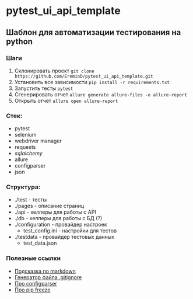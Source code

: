 # pytest_ui_api_template

## Шаблон для автоматизации тестирования на python

### Шаги
1. Склонировать проект `git clone https://github.com/EreminD/pytest_ui_api_template.git`
2. Установить все зависимости `pip install -r requirements.txt`
3. Запустить тесты `pytest`
4. Сгенерировать отчет `allure generate allure-files -o allure-report`
5. Открыть отчет `allure open allure-report`

### Стек:
- pytest
- selenium
- webdriver manager
- requests
- _sqlalchemy_
- allure
- configparser
- json

### Структура:
- ./test - тесты
- ./pages - описание страниц
- ./api - хелперы для работы с API
- ./db - хелперы для работы с БД (?)
- ./configuration - провайдер настроек
    - test_config.ini - настройки для тестов
- ./testdata - провайдер тестовых данных
    - test_data.json

### Полезные ссылки
- [Подсказка по markdown](https://www.markdownguide.org/cheat-sheet/)
- [Генератор файла .gitignore](https://www.toptal.com/developers/gitignore/)
- [Про configparser](https://docs.python.org/3/library/configparser.html#module-configparser)
- [Про pip freeze](https://pip.pypa.io/en/stable/cli/pip_freeze/)
